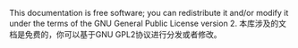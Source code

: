 This documentation is free software; you can redistribute it and/or modify it under the terms of the GNU General Public License version 2.
本库涉及的文档是免费的，你可以基于GNU GPL2协议进行分发或者修改。
